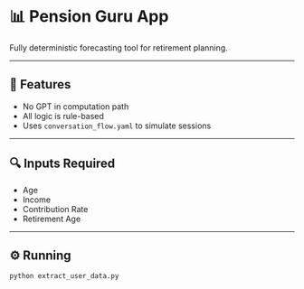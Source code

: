 # 📊 Pension Guru App

Fully deterministic forecasting tool for retirement planning.

---

## 🎯 Features

- No GPT in computation path
- All logic is rule-based
- Uses `conversation_flow.yaml` to simulate sessions

---

## 🔍 Inputs Required

- Age
- Income
- Contribution Rate
- Retirement Age

---

## ⚙️ Running

```bash
python extract_user_data.py
